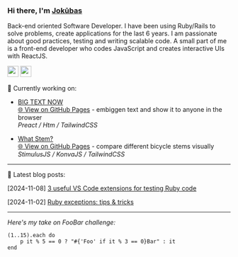 ### Hi there, I'm [Jokūbas](https://github.com/pucinsk)

Back-end oriented Software Developer. I have been using Ruby/Rails to solve problems, create applications for the last 6 years. I am passionate about good practices, testing and writing scalable code. A small part of me is a front-end developer who codes JavaScript and creates interactive UIs with ReactJS.

[<img src="https://www.linkedin.com/favicon.ico" width="25"/>](https://www.linkedin.com/in/jokubas-pucinskas/)
[<img src="https://ssl.gstatic.com/ui/v1/icons/mail/rfr/gmail.ico" width="25"/>](mailto:jokubas.dev@gmail.com)

🔭 Currently working on:

- [BIG TEXT NOW](https://github.com/pucinsk/big-text-now)  
  [🌐 View on GitHub Pages](https://pucinsk.github.io/big-text-now) - embiggen text and show it to anyone in the browser  
  _Preact / Htm / TailwindCSS_

- [What Stem?](https://github.com/pucinsk/what-stem)  
  [🌐 View on GitHub Pages](https://pucinsk.github.io/what-stem) - compare different bicycle stems visually  
  _StimulusJS / KonvaJS / TailwindCSS_


---
💬 Latest blog posts:

[2024-11-08] [3 useful VS Code extensions for testing Ruby code](https://dev.to/pucinsk/3-vs-code-extensions-for-testing-ruby-code-f14)

[2024-11-02] [Ruby exceptions: tips & tricks](https://dev.to/pucinsk/ruby-exceptions-tips-tricks-596c)

---

*Here's my take on FooBar challenge:*

```
(1..15).each do
    p it % 5 == 0 ? "#{'Foo' if it % 3 == 0}Bar" : it
end
```
<!--
**pucinsk/pucinsk** is a ✨ _special_ ✨ repository because its `README.md` (this file) appears on your GitHub profile.

Here are some ideas to get you started:

- 🔭 I’m currently working on ...
- 🌱 I’m currently learning ...
- 👯 I’m looking to collaborate on ...
- 🤔 I’m looking for help with ...
- 💬 Ask me about ...
- 📫 How to reach me: ...
- 😄 Pronouns: ...
- ⚡ Fun fact: ...
-->
